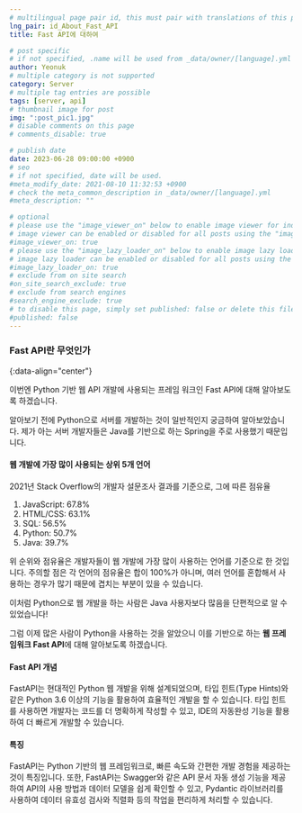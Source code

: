 ```yaml
---
# multilingual page pair id, this must pair with translations of this page. (This name must be unique)
lng_pair: id_About_Fast_API
title: Fast API에 대하여

# post specific
# if not specified, .name will be used from _data/owner/[language].yml
author: Yeonuk
# multiple category is not supported
category: Server
# multiple tag entries are possible
tags: [server, api]
# thumbnail image for post
img: ":post_pic1.jpg"
# disable comments on this page
# comments_disable: true

# publish date
date: 2023-06-28 09:00:00 +0900
# seo
# if not specified, date will be used.
#meta_modify_date: 2021-08-10 11:32:53 +0900
# check the meta_common_description in _data/owner/[language].yml
#meta_description: ""

# optional
# please use the "image_viewer_on" below to enable image viewer for individual pages or posts (_posts/ or [language]/_posts folders).
# image viewer can be enabled or disabled for all posts using the "image_viewer_posts: true" setting in _data/conf/main.yml.
#image_viewer_on: true
# please use the "image_lazy_loader_on" below to enable image lazy loader for individual pages or posts (_posts/ or [language]/_posts folders).
# image lazy loader can be enabled or disabled for all posts using the "image_lazy_loader_posts: true" setting in _data/conf/main.yml.
#image_lazy_loader_on: true
# exclude from on site search
#on_site_search_exclude: true
# exclude from search engines
#search_engine_exclude: true
# to disable this page, simply set published: false or delete this file
#published: false
---
```


<!-- outline-start -->

### Fast API란 무엇인가

{:data-align="center"}

<!-- outline-end -->

이번엔 Python 기반 웹 API 개발에 사용되는 프레임 워크인 Fast API에 대해 알아보도록 하겠습니다.

알아보기 전에 Python으로 서버를 개발하는 것이 일반적인지 궁금하여 알아보았습니다. 제가 아는 서버 개발자들은 Java를 기반으로 하는 Spring을 주로 사용했기 때문입니다.

#### 웹 개발에 가장 많이 사용되는 상위 5개 언어

2021년 Stack Overflow의 개발자 설문조사 결과를 기준으로, 그에 따른 점유율

1. JavaScript: 67.8%
2. HTML/CSS: 63.1%
3. SQL: 56.5%
4. Python: 50.7%
5. Java: 39.7%

위 순위와 점유율은 개발자들이 웹 개발에 가장 많이 사용하는 언어를 기준으로 한 것입니다. 주의할 점은 각 언어의 점유율은 합이 100%가 아니며, 여러 언어를 혼합해서 사용하는 경우가 많기 때문에 겹치는 부분이 있을 수 있습니다.

이처럼 Python으로 웹 개발을 하는 사람은 Java 사용자보다 많음을 단편적으로 알 수 있었습니다!

그럼 이제 많은 사람이 Python을 사용하는 것을 알았으니 이를 기반으로 하는 **웹 프레임워크 Fast API**에 대해 알아보도록 하겠습니다.

#### Fast API 개념

FastAPI는 현대적인 Python 웹 개발을 위해 설계되었으며, 타입 힌트(Type Hints)와 같은 Python 3.6 이상의 기능을 활용하여 효율적인 개발을 할 수 있습니다.
타입 힌트를 사용하면 개발자는 코드를 더 명확하게 작성할 수 있고, IDE의 자동완성 기능을 활용하여 더 빠르게 개발할 수 있습니다.

#### 특징

FastAPI는 Python 기반의 웹 프레임워크로, 빠른 속도와 간편한 개발 경험을 제공하는 것이 특징입니다.
또한, FastAPI는 Swagger와 같은 API 문서 자동 생성 기능을 제공하여 API의 사용 방법과 데이터 모델을 쉽게 확인할 수 있고, Pydantic 라이브러리를 사용하여 데이터 유효성 검사와 직렬화 등의 작업을 편리하게 처리할 수 있습니다.

